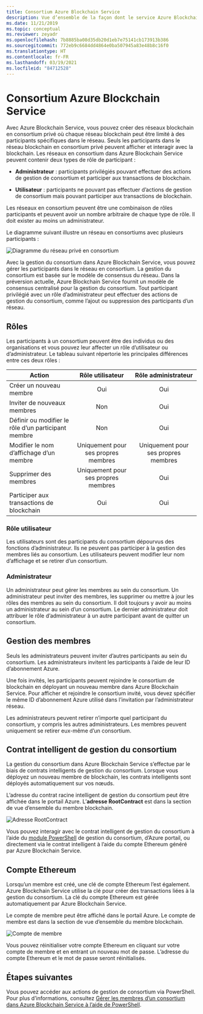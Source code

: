 ```yaml
---
title: Consortium Azure Blockchain Service
description: Vue d’ensemble de la façon dont le service Azure Blockchain implémente les réseaux blockchain en consortium.
ms.date: 11/21/2019
ms.topic: conceptual
ms.reviewer: zeyadr
ms.openlocfilehash: 7b8885ba08d35db20d1eb7e75141cb173913b386
ms.sourcegitcommit: 772eb9c6684dd4864e0ba507945a83e48b8c16f0
ms.translationtype: HT
ms.contentlocale: fr-FR
ms.lasthandoff: 03/19/2021
ms.locfileid: "84712528"
---
```

# <a name="azure-blockchain-service-consortium"></a>Consortium Azure Blockchain Service

Avec Azure Blockchain Service, vous pouvez créer des réseaux blockchain en consortium privé où chaque réseau blockchain peut être limité à des participants spécifiques dans le réseau. Seuls les participants dans le réseau blockchain en consortium privé peuvent afficher et interagir avec la blockchain. Les réseaux en consortium dans Azure Blockchain Service peuvent contenir deux types de rôle de participant :

* **Administrateur** : participants privilégiés pouvant effectuer des actions de gestion de consortium et participer aux transactions de blockchain.

* **Utilisateur** : participants ne pouvant pas effectuer d’actions de gestion de consortium mais pouvant participer aux transactions de blockchain.

Les réseaux en consortium peuvent être une combinaison de rôles participants et peuvent avoir un nombre arbitraire de chaque type de rôle. Il doit exister au moins un administrateur.

Le diagramme suivant illustre un réseau en consortiums avec plusieurs participants :

![Diagramme du réseau privé en consortium](./media/consortium/network-diagram.png)

Avec la gestion du consortium dans Azure Blockchain Service, vous pouvez gérer les participants dans le réseau en consortium. La gestion du consortium est basée sur le modèle de consensus du réseau. Dans la préversion actuelle, Azure Blockchain Service fournit un modèle de consensus centralisé pour la gestion du consortium. Tout participant privilégié avec un rôle d’administrateur peut effectuer des actions de gestion du consortium, comme l’ajout ou suppression des participants d’un réseau.

## <a name="roles"></a>Rôles

Les participants à un consortium peuvent être des individus ou des organisations et vous pouvez leur affecter un rôle d’utilisateur ou d’administrateur. Le tableau suivant répertorie les principales différences entre ces deux rôles :

| Action | Rôle utilisateur | Rôle administrateur
|--------|:----:|:------------:|
| Créer un nouveau membre | Oui | Oui |
| Inviter de nouveaux membres | Non | Oui |
| Définir ou modifier le rôle d’un participant membre | Non | Oui |
| Modifier le nom d’affichage d’un membre | Uniquement pour ses propres membres | Uniquement pour ses propres membres |
| Supprimer des membres | Uniquement pour ses propres membres | Oui |
| Participer aux transactions de blockchain | Oui | Oui |

### <a name="user-role"></a>Rôle utilisateur

Les utilisateurs sont des participants du consortium dépourvus des fonctions d’administrateur. Ils ne peuvent pas participer à la gestion des membres liés au consortium. Les utilisateurs peuvent modifier leur nom d’affichage et se retirer d’un consortium.

### <a name="administrator"></a>Administrateur

Un administrateur peut gérer les membres au sein du consortium. Un administrateur peut inviter des membres, les supprimer ou mettre à jour les rôles des membres au sein du consortium.
Il doit toujours y avoir au moins un administrateur au sein d’un consortium. Le dernier administrateur doit attribuer le rôle d’administrateur à un autre participant avant de quitter un consortium.

## <a name="managing-members"></a>Gestion des membres

Seuls les administrateurs peuvent inviter d’autres participants au sein du consortium. Les administrateurs invitent les participants à l’aide de leur ID d’abonnement Azure.

Une fois invités, les participants peuvent rejoindre le consortium de blockchain en déployant un nouveau membre dans Azure Blockchain Service. Pour afficher et rejoindre le consortium invité, vous devez spécifier le même ID d’abonnement Azure utilisé dans l’invitation par l’administrateur réseau.

Les administrateurs peuvent retirer n’importe quel participant du consortium, y compris les autres administrateurs. Les membres peuvent uniquement se retirer eux-même d’un consortium.

## <a name="consortium-management-smart-contract"></a>Contrat intelligent de gestion du consortium

La gestion du consortium dans Azure Blockchain Service s’effectue par le biais de contrats intelligents de gestion du consortium. Lorsque vous déployez un nouveau membre de blockchain, les contrats intelligents sont déployés automatiquement sur vos nœuds.

L’adresse du contrat racine intelligent de gestion du consortium peut être affichée dans le portail Azure. L’**adresse RootContract** est dans la section de vue d’ensemble du membre blockchain.

![Adresse RootContract](./media/consortium/rootcontract-address.png)

Vous pouvez interagir avec le contrat intelligent de gestion du consortium à l’aide du [module PowerShell](manage-consortium-powershell.md) de gestion du consortium, d’Azure portail, ou directement via le contrat intelligent à l’aide du compte Ethereum généré par Azure Blockchain Service.

## <a name="ethereum-account"></a>Compte Ethereum

Lorsqu’un membre est créé, une clé de compte Ethereum l’est également. Azure Blockchain Service utilise la clé pour créer des transactions liées à la gestion du consortium. La clé du compte Ethereum est gérée automatiquement par Azure Blockchain Service.

Le compte de membre peut être affiché dans le portail Azure. Le compte de membre est dans la section de vue d’ensemble du membre blockchain.

![Compte de membre](./media/consortium/member-account.png)

Vous pouvez réinitialiser votre compte Ethereum en cliquant sur votre compte de membre et en entrant un nouveau mot de passe. L’adresse du compte Ethereum et le mot de passe seront réinitialisés.  

## <a name="next-steps"></a>Étapes suivantes

Vous pouvez accéder aux actions de gestion de consortium via PowerShell. Pour plus d’informations, consultez [Gérer les membres d’un consortium dans Azure Blockchain Service à l’aide de PowerShell](manage-consortium-powershell.md).
